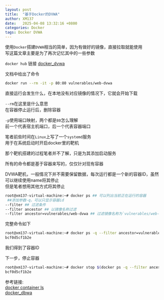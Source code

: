 ```yaml
---
layout: post
title:  "基于Docker的DVWA"
author: XM137
date:   2025-04-08 13:32:16 +0800
categories: Docker
tags: Docker DVWA
---
```


使用`Docker`搭建`DVWA`相当的简单，因为有做好的镜像，直接拉取就能使用<br>
写这篇文章主要是为了再次记忆其中的一些参数

`docker hub` 链接 [docker_dvwa][docker_dvwa]

文档中给出了命令
```Bash
docker run --rm -it -p 80:80 vulnerables/web-dvwa
```

直接运行会发生什么，在本地没有对应镜像的情况下，它就会开始下载

`--rm`在这里是什么意思<br>
在容器停止运行后，删除容器

`-p`使用端口映射，两个都是`80`怎么理解<br>
前一个代表宿主机端口，后一个代表容器端口

笔者前些时间在`Linux`上写了一个`systemd`服务<br>
用于在系统启动时开启docker里的靶机

那个靶机搭建的过程笔者并不了解，只是为其添加启动服务

所有的命令都是基于容器来写的，仅仅针对现有容器

DVWA靶机，一般情况下并不需要保留数据，每次运行都是一个新的容器ID，虽然可以继续使用name将其停止<br>
但是笔者想用其他方式将其停止

```Bash
root@xm137-virtual-machine:~# docker ps ## 可以列出当前正在运行的容器
 ##添加参数-q，可以只显示容器id
--filter ## 过滤条件
--filter ancestor ## 以镜像名称过滤
--filter ancestor=vulnerables/web-dvwa ## 过滤镜像名称为`vulnerables/web-dvwa`的容器
```

完整命令如下
```Bash
root@xm137-virtual-machine:~# docker ps -q --filter ancestor=vulnerables/web-dvwa
bcf0d5cf1b2e
```

我们得到了容器ID

下一步，停止容器
```Bash
root@xm137-virtual-machine:~# docker stop $(docker ps -q --filter ancestor=vulnerables/web-dvwa)
bcf0d5cf1b2e
```


参考链接: <br>
[docker container ls][docker_ls] <br>
[docker_dbwa][docker_dvwa]

[docker_ls]: https://docs.docker.com/reference/cli/docker/container/ls/
[docker_dvwa]: https://hub.docker.com/r/vulnerables/web-dvwa